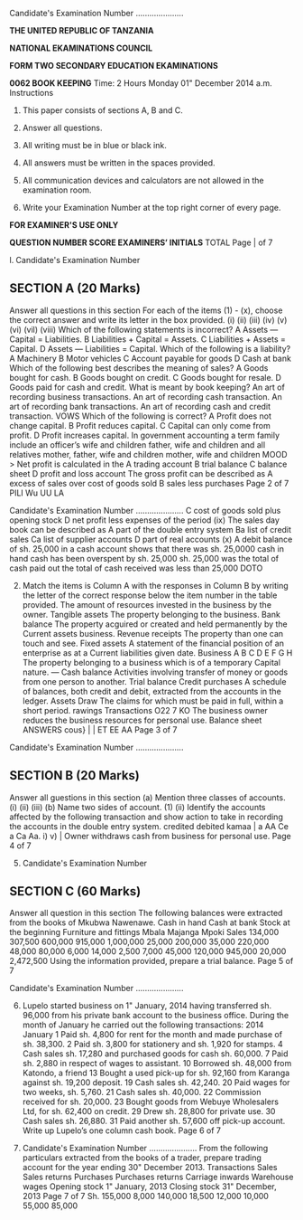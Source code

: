 Candidate's Examination Number .....................

**THE UNITED REPUBLIC OF TANZANIA**

**NATIONAL EKAMINATIONS COUNCIL**

**FORM TWO SECONDARY EDUCATION EKAMINATIONS**

**0062 BOOK KEEPING**
Time: 2 Hours Monday 01" December 2014 a.m.
Instructions

1. This paper consists of sections A, B and C.

2. Answer all questions.

3. All writing must be in blue or black ink.

4. All answers must be written in the spaces provided.

5. All communication devices and calculators are not allowed in the examination room.

6. Write your Examination Number at the top right corner of every page.

**FOR EXAMINER'S USE ONLY**

**QUESTION NUMBER SCORE EXAMINERS’ INITIALS**
TOTAL
Page | of 7

l.
Candidate's Examination Number

## SECTION A (20 Marks)
Answer all questions in this section
For each of the items (1) - (x), choose the correct answer and write its letter in the box provided.
(i)
(ii)
(iii)
(iv)
(v)
(vi)
(vil)
(viii)
Which of the following statements is incorrect?
   A Assets — Capital = Liabilities.
   B Liabilities + Capital = Assets.
   C Liabilities + Assets = Capital.
   D Assets — Liabilities = Capital.
Which of the following is a liability?
   A Machinery B Motor vehicles
   C Account payable for goods D Cash at bank
Which of the following best describes the meaning of sales?
   A Goods bought for cash.
   B Goods bought on credit.
   C Goods bought for resale.
   D Goods paid for cash and credit.
What is meant by book keeping?
An art of recording business transactions.
An art of recording cash transaction.
An art of recording bank transactions.
An art of recording cash and credit transaction.
VOWS
Which of the following is correct?
   A Profit does not change capital.
   B Profit reduces capital.
   C Capital can only come from profit.
   D Profit increases capital.
In government accounting a term family include an officer’s wife and children father, wife and children and all relatives mother, father, wife and children mother, wife and children
MOOD >
Net profit is calculated in the
   A trading account B trial balance
   C balance sheet D profit and loss account
The gross profit can be described as
   A excess of sales over cost of goods sold
   B sales less purchases
Page 2 of 7
PILI Wu UU LA

Candidate's Examination Number .....................
   C cost of goods sold plus opening stock
   D net profit less expenses of the period
(ix) The sales day book can be described as
   A part of the double entry system Ba list of credit sales
Ca list of supplier accounts D part of real accounts
(x) A debit balance of sh. 25,000 in a cash account shows that there was sh. 25,0000 cash in hand cash has been overspent by sh. 25,000
sh. 25,000 was the total of cash paid out the total of cash received was less than 25,000
DOTO

2. Match the items is Column A with the responses in Column B by writing the letter of the correct response below the item number in the table provided.
The amount of resources invested in the business by the owner. Tangible assets
The property belonging to the business. Bank balance
The property acguired or created and held permanently by the Current assets business. Revenue receipts
The property than one can touch and see. Fixed assets
   A statement of the financial position of an enterprise as at a Current liabilities given date. Business
A
B
C
D
E
F
G
H
The property belonging to a business which is of a temporary Capital nature.
—
Cash balance
Activities involving transfer of money or goods from one person to another.
Trial balance
Credit purchases
   A schedule of balances, both credit and debit, extracted from the accounts in the ledger. Assets
Draw
The claims for which must be paid in full, within a short period. rawings
Transactions
O22 7 KO
The business owner reduces the business resources for personal use. Balance sheet
ANSWERS
cous} | | ET EE AA
Page 3 of 7

Candidate's Examination Number .....................

## SECTION B (20 Marks)
Answer all guestions in this section
(a) Mention three classes of accounts.
(i)
(ii)
(iii)
(b) Name two sides of account.
(1)
(ii)
Identify the accounts affected by the following transaction and show action to take in recording the accounts in the double entry system.
credited debited kamaa |
a AA
Ce a
Ca Aa.
i)
v) | Owner withdraws cash from business for personal use.
Page 4 of 7

5. Candidate's Examination Number

## SECTION C (60 Marks)
Answer all question in this section
The following balances were extracted from the books of Mkubwa Nawenawe.
Cash in hand
Cash at bank
Stock at the beginning
Furniture and fittings
Mbala
Majanga
Mpoki
Sales
134,000
307,500
600,000
915,000
1,000,000
25,000
200,000
35,000
220,000
48,000
80,000
6,000
14,000
2,500
7,000
45,000
120,000
945,000
20,000
2,472,500
Using the information provided, prepare a trial balance.
Page 5 of 7

Candidate's Examination Number .....................

6. Lupelo started business on 1" January, 2014 having transferred sh. 96,000 from his private bank account to the business office. During the month of January he carried out the following transactions:
2014
January 1 Paid sh. 4,800 for rent for the month and made purchase of sh. 38,300. 
2 Paid sh. 3,800 for stationery and sh. 1,920 for stamps.
4 Cash sales sh. 17,280 and purchased goods for cash sh. 60,000. 
7 Paid sh. 2,880 in respect of wages to assistant.
10 Borrowed sh. 48,000 from Katondo, a friend
13 Bought a used pick-up for sh. 92,160 from Karanga against sh. 19,200 deposit.
19 Cash sales sh. 42,240. 
20 Paid wages for two weeks, sh. 5,760. 
21 Cash sales sh. 40,000. 
22 Commission received for sh. 20,000. 
23 Bought goods from Webuye Wholesalers Ltd, for sh. 62,400 on credit.
29 Drew sh. 28,800 for private use.
30 Cash sales sh. 26,880. 
31 Paid another sh. 57,600 off pick-up account.
Write up Lupelo’s one column cash book.
Page 6 of 7

7. Candidate's Examination Number .....................
From the following particulars extracted from the books of a trader, prepare trading account for the year ending 30" December 2013. Transactions
Sales
Sales returns
Purchases
Purchases returns
Carriage inwards
Warehouse wages
Opening stock 1" January, 2013
Closing stock 31" December, 2013
Page 7 of 7
Sh.
155,000
8,000
140,000
18,500
12,000
10,000
55,000
85,000